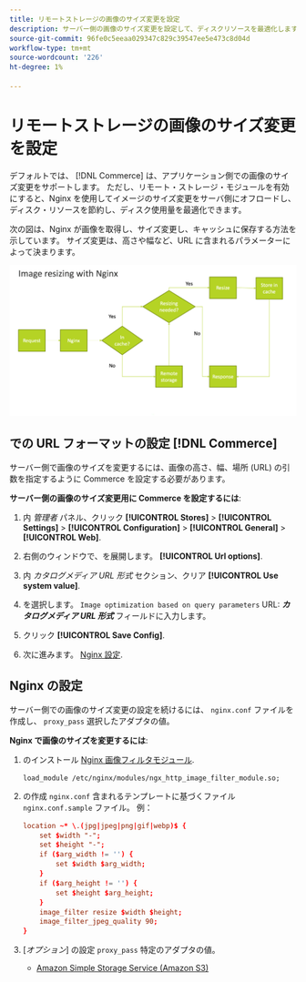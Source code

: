 ```yaml
---
title: リモートストレージの画像のサイズ変更を設定
description: サーバー側の画像のサイズ変更を設定して、ディスクリソースを最適化します。
source-git-commit: 96fe0c5eeaa029347c829c39547ee5e473c8d04d
workflow-type: tm+mt
source-wordcount: '226'
ht-degree: 1%

---
```


# リモートストレージの画像のサイズ変更を設定

デフォルトでは、 [!DNL Commerce] は、アプリケーション側での画像のサイズ変更をサポートします。 ただし、リモート・ストレージ・モジュールを有効にすると、Nginx を使用してイメージのサイズ変更をサーバ側にオフロードし、ディスク・リソースを節約し、ディスク使用量を最適化できます。

次の図は、Nginx が画像を取得し、サイズ変更し、キャッシュに保存する方法を示しています。 サイズ変更は、高さや幅など、URL に含まれるパラメーターによって決まります。

![画像のサイズ変更](../../assets/configuration/remote-storage-nginx-image-resize.png)

## での URL フォーマットの設定 [!DNL Commerce]

サーバー側で画像のサイズを変更するには、画像の高さ、幅、場所 (URL) の引数を指定するように Commerce を設定する必要があります。

**サーバー側の画像のサイズ変更用に Commerce を設定するには**:

1. 内 _管理者_ パネル、クリック **[!UICONTROL Stores]** > **[!UICONTROL Settings]** > **[!UICONTROL Configuration]** > **[!UICONTROL General]** > **[!UICONTROL Web]**.

1. 右側のウィンドウで、を展開します。 **[!UICONTROL Url options]**.

1. 内 _カタログメディア URL 形式_ セクション、クリア **[!UICONTROL Use system value]**.

1. を選択します。 `Image optimization based on query parameters` URL: **_カタログメディア URL 形式_** フィールドに入力します。

1. クリック **[!UICONTROL Save Config]**.

1. 次に進みます。 [Nginx 設定](#configure-nginx).

## Nginx の設定

サーバー側での画像のサイズ変更の設定を続けるには、 `nginx.conf` ファイルを作成し、 `proxy_pass` 選択したアダプタの値。

**Nginx で画像のサイズを変更するには**:

1. のインストール [Nginx 画像フィルタモジュール][nginx-module].

   ```shell
   load_module /etc/nginx/modules/ngx_http_image_filter_module.so;
   ```

1. の作成 `nginx.conf` 含まれるテンプレートに基づくファイル `nginx.conf.sample` ファイル。 例：

   ```conf
   location ~* \.(jpg|jpeg|png|gif|webp)$ {
       set $width "-";
       set $height "-";
       if ($arg_width != '') {
           set $width $arg_width;
       }
       if ($arg_height != '') {
           set $height $arg_height;
       }
       image_filter resize $width $height;
       image_filter_jpeg_quality 90;
   }
   ```

1. [_オプション_] の設定 `proxy_pass` 特定のアダプタの値。

   - [Amazon Simple Storage Service (Amazon S3)](remote-storage-aws-s3.md)

<!-- link definitions -->

[nginx-module]: https://nginx.org/en/docs/http/ngx_http_image_filter_module.html
